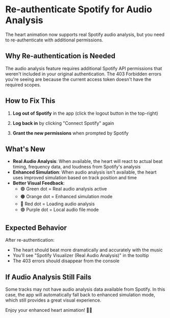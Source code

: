 # Re-authenticate Spotify for Audio Analysis

The heart animation now supports real Spotify audio analysis, but you need to re-authenticate with additional permissions.

## Why Re-authentication is Needed

The audio analysis feature requires additional Spotify API permissions that weren't included in your original authentication. The 403 Forbidden errors you're seeing are because the current access token doesn't have the required scopes.

## How to Fix This

1. **Log out of Spotify** in the app (click the logout button in the top-right)

2. **Log back in** by clicking "Connect Spotify" again

3. **Grant the new permissions** when prompted by Spotify

## What's New

- **Real Audio Analysis**: When available, the heart will react to actual beat timing, frequency data, and loudness from Spotify's analysis
- **Enhanced Simulation**: When audio analysis isn't available, the heart uses improved simulation based on track position and time
- **Better Visual Feedback**: 
  - 🟢 Green dot = Real audio analysis active
  - 🟠 Orange dot = Enhanced simulation mode
  - 🔴 Red dot = Loading audio analysis
  - 🟣 Purple dot = Local audio file mode

## Expected Behavior

After re-authentication:
- The heart should beat more dramatically and accurately with the music
- You'll see "Spotify Visualizer (Real Audio Analysis)" in the tooltip
- The 403 errors should disappear from the console

## If Audio Analysis Still Fails

Some tracks may not have audio analysis data available from Spotify. In this case, the app will automatically fall back to enhanced simulation mode, which still provides a great visual experience.

Enjoy your enhanced heart animation! 🎵💖
